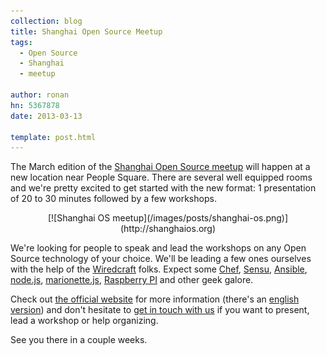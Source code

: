 ```yaml
---
collection: blog
title: Shanghai Open Source Meetup
tags:
  - Open Source
  - Shanghai
  - meetup

author: ronan
hn: 5367878
date: 2013-03-13

template: post.html
---
```


The March edition of the [Shanghai Open Source meetup](http://shanghaios.org) will happen at a new location near People Square. There are several well equipped rooms and we're pretty excited to get started with the new format: 1 presentation of 20 to 30 minutes followed by a few workshops.

<p align='center'>[![Shanghai OS meetup](/images/posts/shanghai-os.png)](http://shanghaios.org)
</p>

We're looking for people to speak and lead the workshops on any Open Source technology of your choice. We'll be leading a few ones ourselves with the help of the [Wiredcraft](http://wiredcraft.com) folks. Expect some [Chef](http://www.opscode.com/chef/), [Sensu](https://github.com/sensu), [Ansible](http://ansible.cc), [node.js](http://nodejs.org), [marionette.js](http://marionettejs.com), [Raspberry PI](http://www.raspberrypi.org) and other geek galore.

Check out [the official website](http://shanghaios.org) for more information (there's an [english version](http://shanghaios.org)) and don't hesitate to [get in touch with us](mailto:info@devo.ps) if you want to present, lead a workshop or help organizing.

See you there in a couple weeks.
